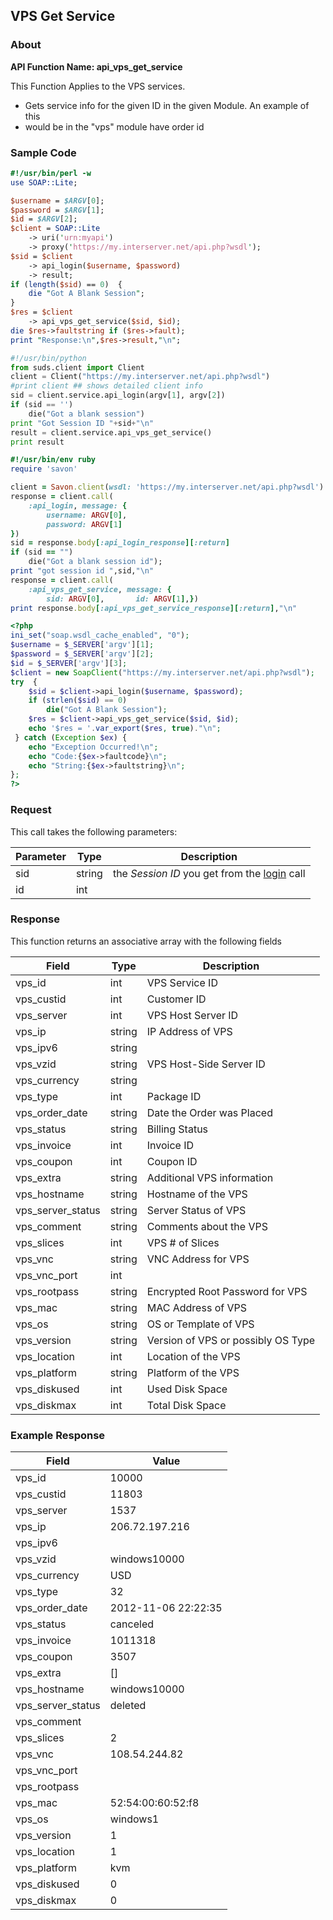 
## VPS Get Service

### About

**API Function Name: api_vps_get_service**

This Function Applies to the VPS services.
* Gets service info for the given ID in the given Module.   An example of this
* would be in the "vps" module have order id


### Sample Code

```perl
#!/usr/bin/perl -w
use SOAP::Lite;

$username = $ARGV[0];
$password = $ARGV[1];
$id = $ARGV[2];
$client = SOAP::Lite
	-> uri('urn:myapi')
	-> proxy('https://my.interserver.net/api.php?wsdl');
$sid = $client
	-> api_login($username, $password)
	-> result;
if (length($sid) == 0)  {
	die "Got A Blank Session";
} 
$res = $client
	-> api_vps_get_service($sid, $id);
die $res->faultstring if ($res->fault);
print "Response:\n",$res->result,"\n";

```

```python
#!/usr/bin/python
from suds.client import Client
client = Client("https://my.interserver.net/api.php?wsdl")
#print client ## shows detailed client info
sid = client.service.api_login(argv[1], argv[2])
if (sid == '')
	die("Got a blank session")
print "Got Session ID "+sid+"\n"
result = client.service.api_vps_get_service()
print result

```

```ruby
#!/usr/bin/env ruby
require 'savon'

client = Savon.client(wsdl: 'https://my.interserver.net/api.php?wsdl')
response = client.call(
	:api_login, message: {
		username: ARGV[0],
		password: ARGV[1]
})
sid = response.body[:api_login_response][:return]
if (sid == "")
	die("Got a blank session id");
print "got session id ",sid,"\n"
response = client.call(
	:api_vps_get_service, message: {
		sid: ARGV[0],		id: ARGV[1],})
print response.body[:api_vps_get_service_response][:return],"\n"

```

```php
<?php
ini_set("soap.wsdl_cache_enabled", "0");
$username = $_SERVER['argv'][1];
$password = $_SERVER['argv'][2];
$id = $_SERVER['argv'][3];
$client = new SoapClient("https://my.interserver.net/api.php?wsdl");
try  { 
	$sid = $client->api_login($username, $password);
	if (strlen($sid) == 0)
		die("Got A Blank Session");
	$res = $client->api_vps_get_service($sid, $id);
	echo '$res = '.var_export($res, true)."\n";
 } catch (Exception $ex) {
	echo "Exception Occurred!\n";
	echo "Code:{$ex->faultcode}\n";
	echo "String:{$ex->faultstring}\n";
}; 
?>

```



### Request

This call takes the following parameters:

Parameter|Type|Description
---------|----|-----------
sid|string|the *Session ID* you get from the [login](#login) call
id|int|


### Response

This function returns an associative array with the following fields

Field|Type|Description
-----|----|-----------
vps_id|int|VPS Service ID
vps_custid|int|Customer ID
vps_server|int|VPS Host Server ID
vps_ip|string|IP Address of VPS
vps_ipv6|string|
vps_vzid|string|VPS Host-Side Server ID
vps_currency|string|
vps_type|int|Package ID
vps_order_date|string|Date the Order was Placed
vps_status|string|Billing Status
vps_invoice|int|Invoice ID
vps_coupon|int|Coupon ID
vps_extra|string|Additional VPS information
vps_hostname|string|Hostname of the VPS
vps_server_status|string|Server Status of VPS
vps_comment|string|Comments about the VPS
vps_slices|int|VPS # of Slices
vps_vnc|string|VNC Address for VPS
vps_vnc_port|int|
vps_rootpass|string|Encrypted Root Password for VPS
vps_mac|string|MAC Address of VPS
vps_os|string|OS or Template of VPS
vps_version|string|Version of VPS or possibly OS Type
vps_location|int|Location of the VPS
vps_platform|string|Platform of the VPS
vps_diskused|int|Used Disk Space
vps_diskmax|int|Total Disk Space


### Example Response

<table>
	<thead>
		<tr>
			<th>Field</th>
			<th>Value</th>
		</tr>
	</thead>
	<tbody>
		<tr>
			<td>vps_id</td>
			<td>10000</td>
		</tr>
		<tr>
			<td>vps_custid</td>
			<td>11803</td>
		</tr>
		<tr>
			<td>vps_server</td>
			<td>1537</td>
		</tr>
		<tr>
			<td>vps_ip</td>
			<td>206.72.197.216</td>
		</tr>
		<tr>
			<td>vps_ipv6</td>
			<td></td>
		</tr>
		<tr>
			<td>vps_vzid</td>
			<td>windows10000</td>
		</tr>
		<tr>
			<td>vps_currency</td>
			<td>USD</td>
		</tr>
		<tr>
			<td>vps_type</td>
			<td>32</td>
		</tr>
		<tr>
			<td>vps_order_date</td>
			<td>2012-11-06 22:22:35</td>
		</tr>
		<tr>
			<td>vps_status</td>
			<td>canceled</td>
		</tr>
		<tr>
			<td>vps_invoice</td>
			<td>1011318</td>
		</tr>
		<tr>
			<td>vps_coupon</td>
			<td>3507</td>
		</tr>
		<tr>
			<td>vps_extra</td>
			<td>[]</td>
		</tr>
		<tr>
			<td>vps_hostname</td>
			<td>windows10000</td>
		</tr>
		<tr>
			<td>vps_server_status</td>
			<td>deleted</td>
		</tr>
		<tr>
			<td>vps_comment</td>
			<td></td>
		</tr>
		<tr>
			<td>vps_slices</td>
			<td>2</td>
		</tr>
		<tr>
			<td>vps_vnc</td>
			<td>108.54.244.82</td>
		</tr>
		<tr>
			<td>vps_vnc_port</td>
			<td></td>
		</tr>
		<tr>
			<td>vps_rootpass</td>
			<td></td>
		</tr>
		<tr>
			<td>vps_mac</td>
			<td>52:54:00:60:52:f8</td>
		</tr>
		<tr>
			<td>vps_os</td>
			<td>windows1</td>
		</tr>
		<tr>
			<td>vps_version</td>
			<td>1</td>
		</tr>
		<tr>
			<td>vps_location</td>
			<td>1</td>
		</tr>
		<tr>
			<td>vps_platform</td>
			<td>kvm</td>
		</tr>
		<tr>
			<td>vps_diskused</td>
			<td>0</td>
		</tr>
		<tr>
			<td>vps_diskmax</td>
			<td>0</td>
		</tr>
	</tbody>
</table>


